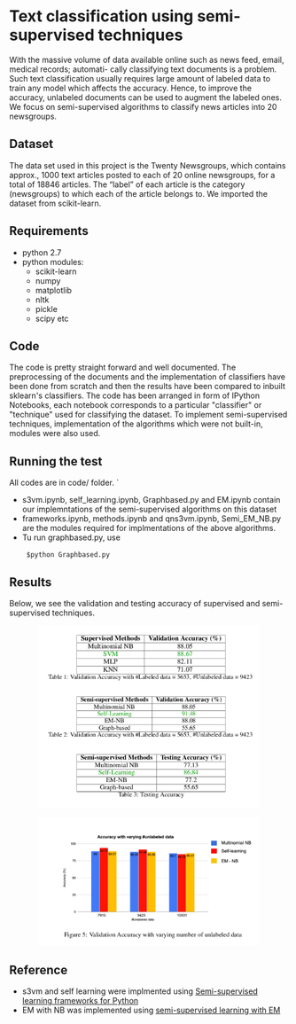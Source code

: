 # Text classification using semi-supervised techniques

With the massive volume of data available online such as news feed, email, medical records; automati-
cally classifying text documents is a problem. Such text classification usually requires large amount of
labeled data to train any model which affects the accuracy. Hence, to improve the accuracy, unlabeled
documents can be used to augment the labeled ones.  We focus on semi-supervised algorithms to
classify news articles into 20 newsgroups.

## Dataset

The data set used in this project is the Twenty Newsgroups, which contains approx., 1000 text articles
posted to each of 20 online newsgroups, for a total of 18846 articles.  The “label” of each article
is the category (newsgroups) to which each of the article belongs to. We imported the dataset from scikit-learn.

## Requirements

* python 2.7 
* python modules:
  - scikit-learn
  - numpy
  - matplotlib
  - nltk
  - pickle
  - scipy etc
  
## Code

The code is pretty straight forward and well documented. The preprocessing of the documents and the implementation of classifiers have been done from scratch and then the results have been compared to inbuilt sklearn's classifiers. The code has been arranged in form of IPython Notebooks, each notebook corresponds to a particular "classifier" or "technique" used for classifying the dataset.
To implement semi-supervised techniques, implementation of the algorithms which were not built-in, modules were also used.

## Running the test

All codes are in code/ folder. `

* s3vm.ipynb, self_learning.ipynb, Graphbased.py and EM.ipynb contain our implemntations of the semi-supervised algorithms on this dataset
* frameworks.ipynb, methods.ipynb and qns3vm.ipynb, Semi_EM_NB.py are the modules required for implmentations of the above algorithms.
* Tu run graphbased.py, use
    ```
     $python Graphbased.py
    ```
    
## Results
Below, we see the validation and testing accuracy of supervised and semi-supervised techniques.

<p align="center">
    <img src="images/Results.png" width="400" /> 
</p>
<p align="center">
    <img src="images/graph_variation.png" width="400" /> 
</p>


## Reference

* s3vm and self learning were implmented using [Semi-supervised learning frameworks for Python](https://github.com/tmadl/semisup-learn)
* EM with NB was implemented using [semi-supervised learning with EM](https://github.com/jerry-shijieli/Text_Classification_Using_EM_And_Semisupervied_Learning)
